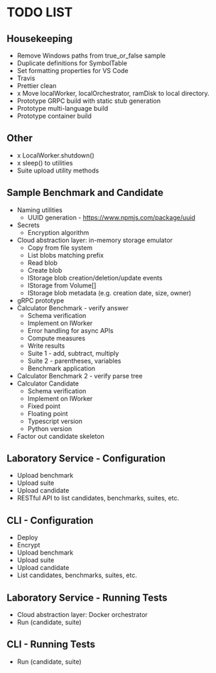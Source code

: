 # TODO LIST

## Housekeeping
* Remove Windows paths from true_or_false sample
* Duplicate definitions for SymbolTable
* Set formatting properties for VS Code
* Travis
* Prettier clean
* x Move localWorker, localOrchestrator, ramDisk to local directory.
* Prototype GRPC build with static stub generation
* Prototype multi-language build
* Prototype container build

## Other
* x LocalWorker.shutdown()
* x sleep() to utilities
* Suite upload utility methods

## Sample Benchmark and Candidate
* Naming utilities
    * UUID generation - https://www.npmjs.com/package/uuid
* Secrets
    * Encryption algorithm
* Cloud abstraction layer: in-memory storage emulator
    * Copy from file system
    * List blobs matching prefix
    * Read blob
    * Create blob
    * IStorage blob creation/deletion/update events
    * IStorage from Volume[]
    * IStorage blob metadata (e.g. creation date, size, owner)
* gRPC prototype
* Calculator Benchmark - verify answer
    * Schema verification
    * Implement on IWorker
    * Error handling for async APIs
    * Compute measures
    * Write results
    * Suite 1 - add, subtract, multiply
    * Suite 2 - parentheses, variables
    * Benchmark application
* Calculator Benchmark 2 - verify parse tree
* Calculator Candidate
    * Schema verification
    * Implement on IWorker
    * Fixed point
    * Floating point
    * Typescript version
    * Python version
* Factor out candidate skeleton

## Laboratory Service - Configuration
* Upload benchmark
* Upload suite
* Upload candidate
* RESTful API to list candidates, benchmarks, suites, etc.

## CLI - Configuration
* Deploy
* Encrypt
* Upload benchmark
* Upload suite
* Upload candidate
* List candidates, benchmarks, suites, etc.

## Laboratory Service - Running Tests
* Cloud abstraction layer: Docker orchestrator
* Run (candidate, suite)

## CLI - Running Tests
* Run (candidate, suite)
